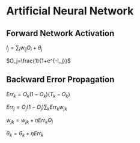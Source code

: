 # Artificial Neural Network

## Forward Network Activation

$I_j=\sum_iw_{ij}O_i+\theta_j$

$O_j=\frac{1}{1+e^{-I_j}}$

## Backward Error Propagation

$Err_k=O_k(1-O_k)(T_k-O_k)$

$Err_j=O_j(1-O_j)\sum_kErr_kw_{jk}$

$w_{jk}=w_{jk}+\eta Err_kO_j$

$\theta_k=\theta_k+\eta Err_k$